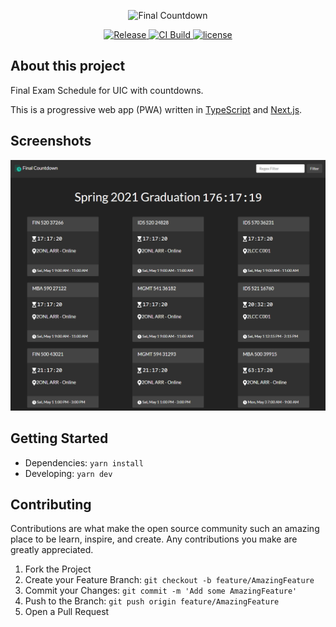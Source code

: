 <p align='center'>
    <img src='public/logo-with-name.png' width='450px' alt='Final Countdown' />
</p>

<p align='center'>
    <a href='https://finals.acmuic.app'>
        <img src='https://img.shields.io/website?label=release&url=https%3A%2F%2Ffinals.acmuic.app%2F' alt='Release' />
    </a>
    <a href='https://github.com/bmiddha/final-countdown/actions/workflows/build.yml'>
        <img src='https://github.com/bmiddha/final-countdown/actions/workflows/build.yml/badge.svg' alt='CI Build'>
    </a>
    <a href='https://github.com/bmiddha/final-countdown/blob/main/LICENSE'>
        <img src='https://img.shields.io/github/license/bmiddha/final-countdown' alt='license' />
    </a>
</p>

## About this project

Final Exam Schedule for UIC with countdowns.

This is a progressive web app (PWA) written in [TypeScript](https://www.typescriptlang.org/) and [Next.js](https://nextjs.org/).

## Screenshots

![Screenshot](https://github.com/bmiddha/final-countdown/raw/main/screenshots/ss-1.png)

## Getting Started

- Dependencies: `yarn install`
- Developing: `yarn dev`

## Contributing

Contributions are what make the open source community such an amazing place to be learn, inspire, and create. Any contributions you make are greatly appreciated.

1. Fork the Project
2. Create your Feature Branch: `git checkout -b feature/AmazingFeature`
3. Commit your Changes: `git commit -m 'Add some AmazingFeature'`
4. Push to the Branch: `git push origin feature/AmazingFeature`
5. Open a Pull Request
